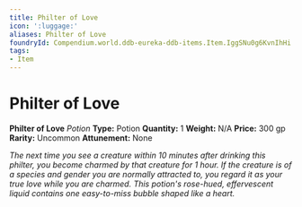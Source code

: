```yaml
---
title: Philter of Love
icon: ':luggage:'
aliases: Philter of Love
foundryId: Compendium.world.ddb-eureka-ddb-items.Item.IggSNu0g6KvnIhHi
tags:
- Item
---
```


# Philter of Love

**Philter of Love**
_Potion_
**Type:** Potion
**Quantity:** 1
**Weight:** N/A
**Price:** 300 gp
**Rarity:** Uncommon
**Attunement:** None

*The next time you see a creature within 10 minutes after drinking this philter, you become charmed by that creature for 1 hour. If the creature is of a species and gender you are normally attracted to, you regard it as your true love while you are charmed. This potion's rose-hued, effervescent liquid contains one easy-to-miss bubble shaped like a heart.*
